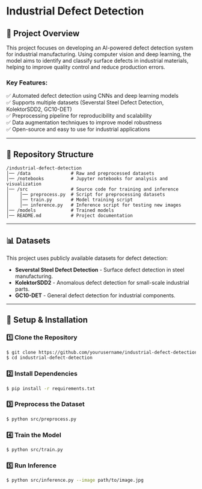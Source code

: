 # Industrial Defect Detection

## 📌 Project Overview

This project focuses on developing an AI-powered defect detection system for industrial manufacturing. Using computer vision and deep learning, the model aims to identify and classify surface defects in industrial materials, helping to improve quality control and reduce production errors.

### **Key Features:**

✅ Automated defect detection using CNNs and deep learning models\
✅ Supports multiple datasets (Severstal Steel Defect Detection, KolektorSDD2, GC10-DET)\
✅ Preprocessing pipeline for reproducibility and scalability\
✅ Data augmentation techniques to improve model robustness\
✅ Open-source and easy to use for industrial applications

---

## 📂 Repository Structure

```
/industrial-defect-detection
│── /data               # Raw and preprocessed datasets
│── /notebooks          # Jupyter notebooks for analysis and visualization
│── /src                # Source code for training and inference
│    │── preprocess.py  # Script for preprocessing datasets
│    │── train.py       # Model training script
│    │── inference.py   # Inference script for testing new images
│── /models             # Trained models
│── README.md           # Project documentation
```

---

## 📊 Datasets

This project uses publicly available datasets for defect detection:

- **Severstal Steel Defect Detection** - Surface defect detection in steel manufacturing.
- **KolektorSDD2** - Anomalous defect detection for small-scale industrial parts.
- **GC10-DET** - General defect detection for industrial components.

---

## 🔧 Setup & Installation

### **1️⃣ Clone the Repository**

```bash
$ git clone https://github.com/yourusername/industrial-defect-detection.git
$ cd industrial-defect-detection
```

### **2️⃣ Install Dependencies**

```bash
$ pip install -r requirements.txt
```

### **3️⃣ Preprocess the Dataset**

```bash
$ python src/preprocess.py
```

### **4️⃣ Train the Model**

```bash
$ python src/train.py
```

### **5️⃣ Run Inference**

```bash
$ python src/inference.py --image path/to/image.jpg
```

